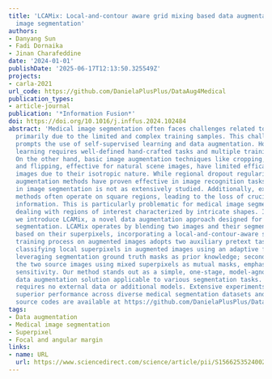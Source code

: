 ```yaml
---
title: 'LCAMix: Local-and-contour aware grid mixing based data augmentation for medical
  image segmentation'
authors:
- Danyang Sun
- Fadi Dornaika
- Jinan Charafeddine
date: '2024-01-01'
publishDate: '2025-06-17T12:13:50.325549Z'
projects:
- carla-2021
url_code: https://github.com/DanielaPlusPlus/DataAug4Medical
publication_types:
- article-journal
publication: '*Information Fusion*'
doi: https://doi.org/10.1016/j.inffus.2024.102484
abstract: 'Medical image segmentation often faces challenges related to overfitting,
  primarily due to the limited and complex training samples. This challenge often
  prompts the use of self-supervised learning and data augmentation. However, self-supervised
  learning requires well-defined hand-crafted tasks and multiple training stages.
  On the other hand, basic image augmentation techniques like cropping, rotation,
  and flipping, effective for natural scene images, have limited efficacy for medical
  images due to their isotropic nature. While regional dropout regularization data
  augmentation methods have proven effective in image recognition tasks, their application
  in image segmentation is not as extensively studied. Additionally, existing augmentation
  methods often operate on square regions, leading to the loss of crucial contour
  information. This is particularly problematic for medical image segmentation tasks
  dealing with regions of interest characterized by intricate shapes. In this work,
  we introduce LCAMix, a novel data augmentation approach designed for medical image
  segmentation. LCAMix operates by blending two images and their segmentation masks
  based on their superpixels, incorporating a local-and-contour-aware strategy. The
  training process on augmented images adopts two auxiliary pretext tasks: firstly,
  classifying local superpixels in augmented images using an adaptive focal margin,
  leveraging segmentation ground truth masks as prior knowledge; secondly, reconstructing
  the two source images using mixed superpixels as mutual masks, emphasizing spatial
  sensitivity. Our method stands out as a simple, one-stage, model-agnostic, and plug-and-play
  data augmentation solution applicable to various segmentation tasks. Notably, it
  requires no external data or additional models. Extensive experiments validate its
  superior performance across diverse medical segmentation datasets and tasks. The
  source codes are available at https://github.com/DanielaPlusPlus/DataAug4Medical.'
tags:
- Data augmentation
- Medical image segmentation
- Superpixel
- Focal and angular margin
links:
- name: URL
  url: https://www.sciencedirect.com/science/article/pii/S1566253524002628
---
```

